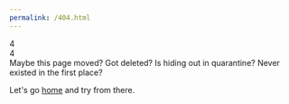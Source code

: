 ```yaml
---
permalink: /404.html
---
```


<head>
  <link rel="stylesheet" href="./css/404.css" />
  <link
    href="https://fonts.googleapis.com/css2?family=Nunito+Sans:wght@600;900&display=swap"
    rel="stylesheet"
  />
  <script
    src="https://kit.fontawesome.com/4b9ba14b0f.js"
    crossorigin="anonymous"
  ></script>
</head>
<body>
  <div class="mainbox">
    <div class="err">4</div>
    <i class="far fa-question-circle fa-spin"></i>
    <div class="err2">4</div>
    <div class="msg">
      Maybe this page moved? Got deleted? Is hiding out in quarantine? Never
      existed in the first place?
      <p>Let's go <a href="./index.html">home</a> and try from there.</p>
    </div>
  </div>
</body>
